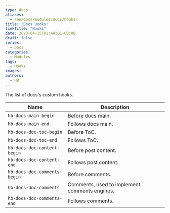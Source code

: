 ```yaml
---
type: docs
aliases:
  - /en/docs/modules/docs/hooks/
title: "Docs Hooks"
linkTitle: "Hooks"
date: 2023-04-15T02:44:01+08:00
draft: false
series:
  - Docs
categories:
  - Modules
tags:
  - Hooks
images:
authors:
  - HB
---
```


The list of docs's custom hooks.

<!--more-->

| Name                         | Description                                   |
| ---------------------------- | --------------------------------------------- |
| `hb-docs-main-begin`         | Before docs main.                             |
| `hb-docs-main-end`           | Follows docs main.                            |
| `hb-docs-doc-toc-begin`      | Before ToC.                                   |
| `hb-docs-doc-toc-end`        | Follows ToC.                                  |
| `hb-docs-doc-content-begin`  | Before post content.                          |
| `hb-docs-doc-content-end`    | Follows post content.                         |
| `hb-docs-doc-comments-begin` | Before comments.                              |
| `hb-docs-doc-comments`       | Comments, used to implement comments engines. |
| `hb-docs-doc-comments-end`   | Follows comments.                             |
